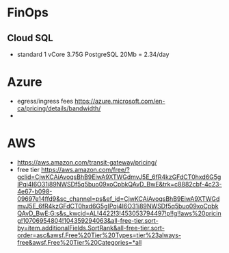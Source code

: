 # FinOps
## Cloud SQL
- standard 1 vCore 3.75G PostgreSQL 20Mb = 2.34/day


# Azure
- egress/ingress fees https://azure.microsoft.com/en-ca/pricing/details/bandwidth/
- 
# AWS
- https://aws.amazon.com/transit-gateway/pricing/
- free tier https://aws.amazon.com/free/?gclid=CjwKCAiAvoqsBhB9EiwA9XTWGdmvJ5E_6fR4kzGFdCT0hxd6G5gIPqi4I6O31i89NWSDf5q5buo09xoCpbkQAvD_BwE&trk=c8882cbf-4c23-4e67-b098-09697e14ffd9&sc_channel=ps&ef_id=CjwKCAiAvoqsBhB9EiwA9XTWGdmvJ5E_6fR4kzGFdCT0hxd6G5gIPqi4I6O31i89NWSDf5q5buo09xoCpbkQAvD_BwE:G:s&s_kwcid=AL!4422!3!453053794497!p!!g!!aws%20pricing!10706954804!104359294063&all-free-tier.sort-by=item.additionalFields.SortRank&all-free-tier.sort-order=asc&awsf.Free%20Tier%20Types=tier%23always-free&awsf.Free%20Tier%20Categories=*all
